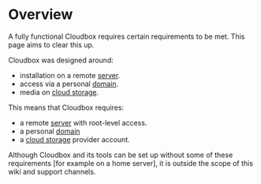 # Overview

A fully functional Cloudbox requires certain requirements to be met. This page aims to clear this up.

Cloudbox was designed around:

* installation on a remote [server](prerequisites-server.md).
* access via a personal [domain](prerequisites-domain-name.md).
* media on [cloud storage](prerequisites-cloud-storage.md).

This means that Cloudbox requires:

* a remote [server](prerequisites-server.md) with root-level access.
* a personal [domain](prerequisites-domain-name.md)
* a [cloud storage](prerequisites-cloud-storage.md) provider account.

Although Cloudbox and its tools can be set up without some of these requirements \[for example on a home server\], it is outside the scope of this wiki and support channels.

